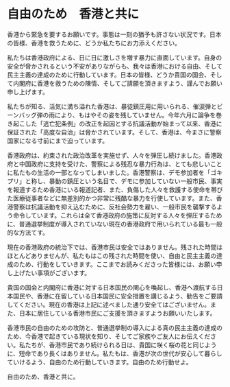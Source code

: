 # 自由のため　香港と共に

香港から緊急を要するお願いです。事態は一刻の猶予も許さない状況です。日本の皆様、香港を救うために、どうか私たちにお力添えください。

私たちは香港政府による、日に日に激しさを増す暴力に直面しています。自身の安全が脅かされるという不安がありながらも、我々は香港における自由、そして民主主義の達成のために行動しています。日本の皆様、どうか貴国の国会、そして内閣府に香港を救うための陳情、そしてご請願を頂きますよう、謹んでお願い申し上げます。

私たちが知る、活気に満ち溢れた香港は、暴徒鎮圧用に用いられる、催涙弾とビーンバッグ弾の雨により、もはやその姿を残していません。今年六月に論争を巻き起こした「逃亡犯条例」の改正を起因とする抗議活動が始まって以来、香港に保証された「高度な自治」は脅かされています。そして、香港は、今まさに警察国家になる寸前にまで迫っています。

香港政府は、約束された政治改革を実施せず、人々を弾圧し続けました。香港政府と中国政府に支持を受けた、警察による残忍な暴力行為は、とても悲しいことに私たもの生活の一部となってしまいました。香港警察は、デモ参加者を「ゴキプリ」と称し、暴動の鎮圧という名目で、デモに参加していない一般市民、事実を報道するため香港にいる報道記者、また、負傷した人々を救護する使命を帯びた医療従事者などに無差別的かつ非常に残酷な暴力を行使しています。また、香港警察は抗議活動を抑え込むために、反社会勢力を雇い、一般市民を襲撃するよう命令しています。これらは全て香港政府の施策に反対する人々を弾圧するために、普通選挙制度が導入されていない現在の香港政府で用いられている最も一般的な方法てす。

現在の香港政府の統治下では、香港市民は安全ではありません。残された時間はほとんどありませんが、私たもはこの残された時間を使い、自由と民主主義の達成のため、行動をしていきます。ここまでお読みくださった皆様には、お願い申
し上げたい事項がございます。

貴国の国会と内閣府に香港に対する日本国民の関心を喚起し、香港へ渡航する日本国民や、香港に在留している日本国民に安全措置を講じるよう、勧告をご要請してください。現在の香港は上記に述べました通り安全てはございません。また、日本に居住している香港市民にご支援を頂きますようお願いいたします。

香港市民の自由のための攻防と、普通選挙制の導入による真の民主主義の達成のため、今香港で起きている現状を知り、そしてご家族やご友人にお伝えください。私たちが、香港市民であり続けられる日は、貴国に咲く桜の花と同じように、短命であり長くはありません。私たもは、香港が次の世代が安心して暮らしていけるよう、自由のため行動していきます。自由のため行動せよ。

自由のため、香港と共に。
